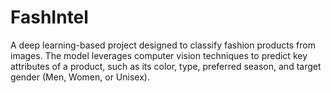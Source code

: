 # FashIntel
A deep learning-based project designed to classify fashion products from images. The model leverages computer vision techniques to predict key attributes of a product, such as its color, type, preferred season, and target gender (Men, Women, or Unisex).
